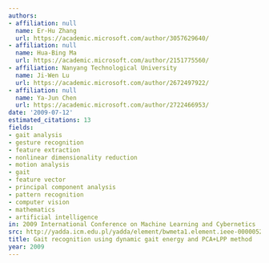```yaml
---
authors:
- affiliation: null
  name: Er-Hu Zhang
  url: https://academic.microsoft.com/author/3057629640/
- affiliation: null
  name: Hua-Bing Ma
  url: https://academic.microsoft.com/author/2151775560/
- affiliation: Nanyang Technological University
  name: Ji-Wen Lu
  url: https://academic.microsoft.com/author/2672497922/
- affiliation: null
  name: Ya-Jun Chen
  url: https://academic.microsoft.com/author/2722466953/
date: '2009-07-12'
estimated_citations: 13
fields:
- gait analysis
- gesture recognition
- feature extraction
- nonlinear dimensionality reduction
- motion analysis
- gait
- feature vector
- principal component analysis
- pattern recognition
- computer vision
- mathematics
- artificial intelligence
in: 2009 International Conference on Machine Learning and Cybernetics
src: http://yadda.icm.edu.pl/yadda/element/bwmeta1.element.ieee-000005212511
title: Gait recognition using dynamic gait energy and PCA+LPP method
year: 2009
---
```

